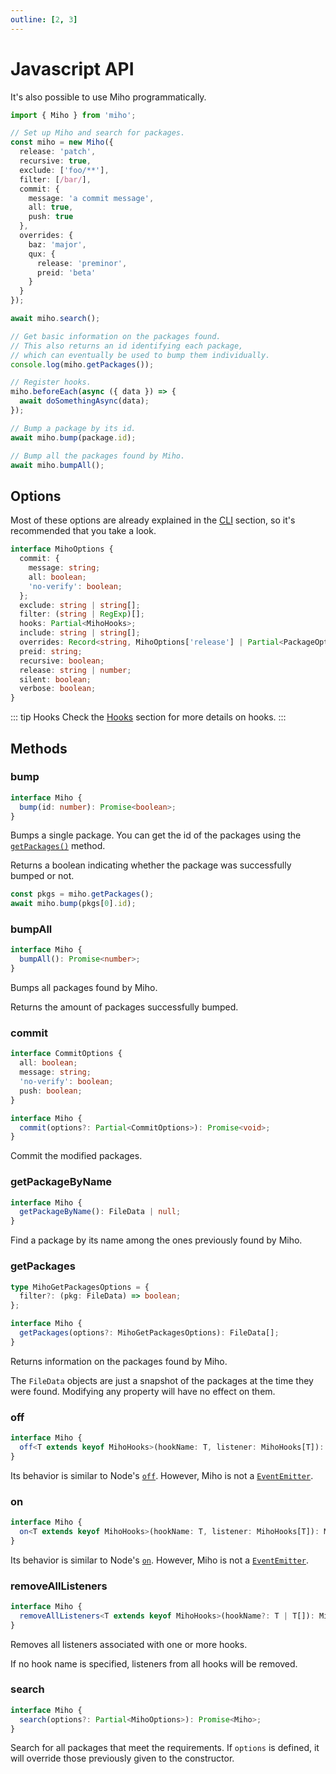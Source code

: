 ```yaml
---
outline: [2, 3]
---
```


# Javascript API

It's also possible to use Miho programmatically.

```ts
import { Miho } from 'miho';

// Set up Miho and search for packages.
const miho = new Miho({
  release: 'patch',
  recursive: true,
  exclude: ['foo/**'],
  filter: [/bar/],
  commit: {
    message: 'a commit message',
    all: true,
    push: true
  },
  overrides: {
    baz: 'major',
    qux: {
      release: 'preminor',
      preid: 'beta'
    }
  }
});

await miho.search();

// Get basic information on the packages found.
// This also returns an id identifying each package,
// which can eventually be used to bump them individually.
console.log(miho.getPackages());

// Register hooks.
miho.beforeEach(async ({ data }) => {
  await doSomethingAsync(data);
});

// Bump a package by its id.
await miho.bump(package.id);

// Bump all the packages found by Miho.
await miho.bumpAll();
```

## Options

Most of these options are already explained in the [CLI](../cli/index.md) section, so it's recommended that you take a look.

```ts
interface MihoOptions {
  commit: {
    message: string;
    all: boolean;
    'no-verify': boolean;
  };
  exclude: string | string[];
  filter: (string | RegExp)[];
  hooks: Partial<MihoHooks>;
  include: string | string[];
  overrides: Record<string, MihoOptions['release'] | Partial<PackageOptions>>;
  preid: string;
  recursive: boolean;
  release: string | number;
  silent: boolean;
  verbose: boolean;
}
```

::: tip Hooks
Check the [Hooks](../hooks/index.md) section for more details on hooks.
:::

## Methods

### bump

```ts
interface Miho {
  bump(id: number): Promise<boolean>;
}
```

Bumps a single package. You can get the id of the packages using the [`getPackages()`](#getpackages) method.

Returns a boolean indicating whether the package was successfully bumped or not.

```ts
const pkgs = miho.getPackages();
await miho.bump(pkgs[0].id);
```

### bumpAll

```ts
interface Miho {
  bumpAll(): Promise<number>;
}
```

Bumps all packages found by Miho.

Returns the amount of packages successfully bumped.

### commit

```ts
interface CommitOptions {
  all: boolean;
  message: string;
  'no-verify': boolean;
  push: boolean;
}

interface Miho {
  commit(options?: Partial<CommitOptions>): Promise<void>;
}
```

Commit the modified packages.

### getPackageByName

```ts
interface Miho {
  getPackageByName(): FileData | null;
}
```

Find a package by its name among the ones previously found by Miho.

### getPackages

```ts
type MihoGetPackagesOptions = {
  filter?: (pkg: FileData) => boolean;
};

interface Miho {
  getPackages(options?: MihoGetPackagesOptions): FileData[];
}
```

Returns information on the packages found by Miho.

The `FileData` objects are just a snapshot of the packages at the time they were found. Modifying any property will have no effect on them.

### off

```ts
interface Miho {
  off<T extends keyof MihoHooks>(hookName: T, listener: MihoHooks[T]): Miho;
}
```

Its behavior is similar to Node's [`off`](https://nodejs.org/dist/latest/docs/api/events.html#emitterremovelistenereventname-listener). However, Miho is not a [`EventEmitter`](https://nodejs.org/dist/latest/docs/api/events.html#class-eventemitter).

### on

```ts
interface Miho {
  on<T extends keyof MihoHooks>(hookName: T, listener: MihoHooks[T]): Miho;
}
```

Its behavior is similar to Node's [`on`](https://nodejs.org/dist/latest/docs/api/events.html#emitteroneventname-listener). However, Miho is not a [`EventEmitter`](https://nodejs.org/dist/latest/docs/api/events.html#class-eventemitter).

### removeAllListeners

```ts
interface Miho {
  removeAllListeners<T extends keyof MihoHooks>(hookName?: T | T[]): Miho;
}
```

Removes all listeners associated with one or more hooks.

If no hook name is specified, listeners from all hooks will be removed.

### search

```ts
interface Miho {
  search(options?: Partial<MihoOptions>): Promise<Miho>;
}
```

Search for all packages that meet the requirements. If `options` is defined, it will override those previously given to the constructor.

